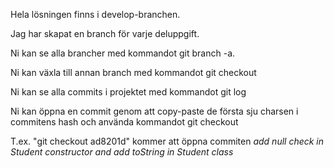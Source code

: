 Hela lösningen finns i develop-branchen.

Jag har skapat en branch för varje deluppgift.

Ni kan se alla brancher med kommandot git branch -a.

Ni kan växla till annan branch med kommandot git checkout <branch-namn>

Ni kan se alla commits i projektet med kommandot git log

Ni kan öppna en commit genom att copy-paste de första sju charsen i commitens hash och använda kommandot git checkout <paste>

T.ex. "git checkout ad8201d" kommer att öppna commiten *add null check in Student constructor and add toString in Student class*